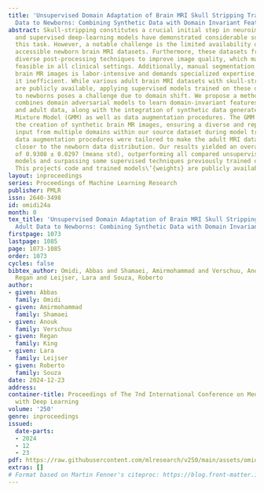 ```yaml
---
title: 'Unsupervised Domain Adaptation of Brain MRI Skull Stripping Trained on Adult
  Data to Newborns: Combining Synthetic Data with Domain Invariant Features'
abstract: Skull-stripping constitutes a crucial initial step in neuroimaging analysis,
  and supervised deep-learning models have demonstrated considerable success in automating
  this task. However, a notable challenge is the limited availability of publicly
  accessible newborn brain MRI datasets. Furthermore, these datasets frequently use
  diverse post-processing techniques to improve image quality, which may not be consistently
  feasible in all clinical settings. Additionally, manual segmentation of newborn
  brain MR images is labor-intensive and demands specialized expertise, rendering
  it inefficient. While various adult brain MRI datasets with skull-stripping masks
  are publicly available, applying supervised models trained on these datasets directly
  to newborns poses a challenge due to domain shift. We propose a methodology that
  combines domain adversarial models to learn domain-invariant features between newborn
  and adult data, along with the integration of synthetic data generated using a Gaussian
  Mixture Model (GMM) as well as data augmentation procedures. The GMM method facilitates
  the creation of synthetic brain MR images, ensuring a diverse and representative
  input from multiple domains within our source dataset during model training. The
  data augmentation procedures were tailored to make the adult MRI data distribution
  closer to the newborn data distribution. Our results yielded an overall Dice coefficient
  of 0.9308 ± 0.0297 (mean± std), outperforming all compared unsupervised domain adaptation
  models and surpassing some supervised techniques previously trained on newborn data.
  This projectś code and trained models\’{weights} are publicly available at https://github.com/abbasomidi77/GMM-Enhanced-DAUnet
layout: inproceedings
series: Proceedings of Machine Learning Research
publisher: PMLR
issn: 2640-3498
id: omidi24a
month: 0
tex_title: 'Unsupervised Domain Adaptation of Brain MRI Skull Stripping Trained on
  Adult Data to Newborns: Combining Synthetic Data with Domain Invariant Features'
firstpage: 1073
lastpage: 1085
page: 1073-1085
order: 1073
cycles: false
bibtex_author: Omidi, Abbas and Shamaei, Amirmohammad and Verschuu, Anouk and King,
  Regan and Leijser, Lara and Souza, Roberto
author:
- given: Abbas
  family: Omidi
- given: Amirmohammad
  family: Shamaei
- given: Anouk
  family: Verschuu
- given: Regan
  family: King
- given: Lara
  family: Leijser
- given: Roberto
  family: Souza
date: 2024-12-23
address:
container-title: Proceedings of The 7nd International Conference on Medical Imaging
  with Deep Learning
volume: '250'
genre: inproceedings
issued:
  date-parts:
  - 2024
  - 12
  - 23
pdf: https://raw.githubusercontent.com/mlresearch/v250/main/assets/omidi24a/omidi24a.pdf
extras: []
# Format based on Martin Fenner's citeproc: https://blog.front-matter.io/posts/citeproc-yaml-for-bibliographies/
---
```

